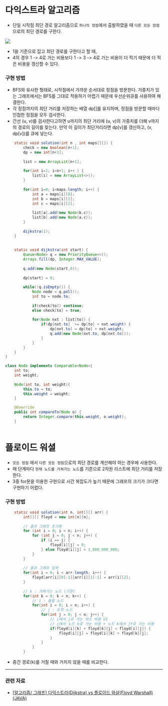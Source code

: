 
# 다익스트라 알고리즘
- 단일 시작점 최단 경로 알고리즘으로 `하나의 정점`에서 출발하였을 때 `다른 모든 정점`으로의 최단 경로를 구한다.

![](https://img1.daumcdn.net/thumb/R1280x0/?scode=mtistory2&fname=https%3A%2F%2Fblog.kakaocdn.net%2Fdn%2FcwLgzt%2FbtrYz8zokRH%2FTidJcGSkkffFUohppAgYlk%2Fimg.png)
- 1을 기준으로 잡고 최단 경로를 구한다고 할 때,
- 4의 경우 1 -> 4로 가는 비용보다 1 -> 3 -> 4로 가는 비용이 더 적기 때문에 더 적은 비용을 갱신할 수 있다.

### 구현 방법
- BFS와 유사한 형태로, 시작점에서 가까운 순서대로 정점을 방문한다. 가중치가 있는 그래프에서는 BFS를 그대로 적용하기 어렵기 때문에 우선순위큐를 사용하여 해결한다.
- 각 정점까지의 최단 거리를 저장하는 배열 dp[]를 유지하며, 정점을 방문할 때마다 인접한 정점을 모두 검사한다. 
- 간선 (u, v)를 검사한다고하면 u까지의 최단 거리에 (u, v)의 가중치를 더해 v까지의 경로의 길이를 찾는다. 만약 이 길이가 최단거리라면 dp[v]를 갱신하고, (v, dp[v])를 큐에 넣는다.

```java
	static void solution(int n , int maps[][]) {
		check = new boolean[n+1];
		dp = new int[n+1];
		
		list = new ArrayList[n+1];
		
		for(int i=1; i<n+1; i++	) {
			list[i] = new ArrayList<>();
		}
		
		for(int i=0; i<maps.length; i++) {
			int a = maps[i][0];
			int b = maps[i][1];
			int c = maps[i][2];
			
			list[a].add(new Node(b,c));
			list[b].add(new Node(a,c));
		}
		
		dijkstra(1);
	}
	
	
	static void dijkstra(int start) {
		Queue<Node> q = new PriorityQueue<>();
		Arrays.fill(dp, Integer.MAX_VALUE);
		
		q.add(new Node(start,0));
		
		dp[start] = 0;
		
		while(!q.isEmpty()) {
			Node node = q.poll();
			int to = node.to;
			
			if(check[to]) continue;
			else check[to] = true;
			
			for(Node nxt : list[to]) {
				if(dp[nxt.to]  >= dp[to] + nxt.weight) {
					dp[nxt.to] = dp[to] + nxt.weight;
					q.add(new Node(nxt.to, dp[nxt.to]));
				}
			}
		}
	}
}

class Node implements Comparable<Node>{
	int to;
	int weight;
	
	Node(int to, int weight){
		this.to = to;
		this.weight = weight;
	}

	@Override
	public int compareTo(Node o) {
		return Integer.compare(this.weight, o.weight); 
	}
	
```


# 플로이드 워셜
- `모든 정점` 에서 `다른 모든 정점`으로의 최단 경로를 계산해야 하는 경우에 사용한다.
- 매 단계마다 `현재 노드를 거쳐가는 노드`를 기준으로 2차원 리스트에 최단 거리를 저장한다.
- 3중 for문을 이용한 구현으로 시간 복잡도가 높기 때문에 그래프의 크기가 크다면 구현하기 어렵다.

### 구현 방법

```java
	static void solution(int n, int[][] arr) {
		int[][] floyd = new int[n][n];
		
		// 결과 그래프 초기화 
		for (int i = 0; i < n; i++) {
			for (int j = 0; j < n; j++) {
				if (i == j) {
					floyd[i][j]	= 0;
				} else floyd[i][j] = 1_000_000_000;
			}
		}
		
		// 결과 그래프 입력 
		for(int i = 0; i < arr.length; i++) {
			floyd[arr[i][0]-1][arr[i][1]-1] = arr[i][2];
		}
		
		// k : 거쳐가는 노드 (기준) 
		for(int k = 0; k < n; k++) {
			// i : 출발 노드  
			for(int i = 0; i < n; i++) {
				// j : 도착 노드 
				for(int j = 0; j < n; j++) {
					// i에서 j로 가는 최소 비용 VS 
					// i에서 노드 k로 가는 비용 + 노드 k에서 jY로 가는 비용
					if(floyd[i][k] + floyd[k][j] < floyd[i][j]) {
						floyd[i][j] = floyd[i][k] + floyd[k][j];
					}
				}
			}
		}
```
- 중간 경로(k)를 거칠 때와 거치지 않을 때를 비교한다.

---
### 관련 자료

- [[알고리즘/ 그래프] 다익스트라(Dijkstra) vs 플로이드 와샬(Floyd Warshall) (JAVA)](https://loosie.tistory.com/146)